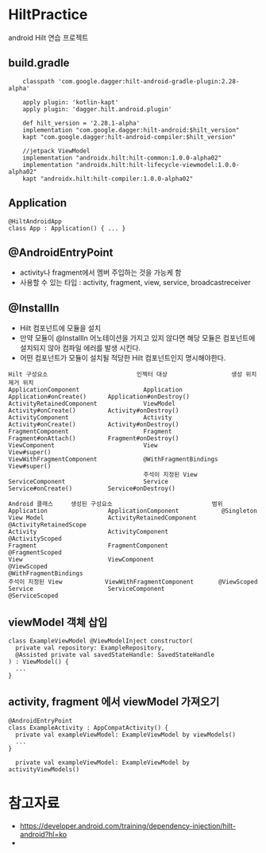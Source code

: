 # HiltPractice
android Hilt 연습 프로젝트

## build.gradle
```
    classpath 'com.google.dagger:hilt-android-gradle-plugin:2.28-alpha'

    apply plugin: 'kotlin-kapt'
    apply plugin: 'dagger.hilt.android.plugin'

    def hilt_version = '2.28.1-alpha'
    implementation "com.google.dagger:hilt-android:$hilt_version"
    kapt "com.google.dagger:hilt-android-compiler:$hilt_version"

    //jetpack ViewModel
    implementation "androidx.hilt:hilt-common:1.0.0-alpha02"
    implementation "androidx.hilt:hilt-lifecycle-viewmodel:1.0.0-alpha02"
    kapt "androidx.hilt:hilt-compiler:1.0.0-alpha02"
```


## Application
```
@HiltAndroidApp
class App : Application() { ... }
```



## @AndroidEntryPoint
  - activity나 fragment에서 멤버 주입하는 것을 가능케 함
  - 사용할 수 있는 타입 : activity, fragment, view, service, broadcastreceiver 
  
## @InstallIn
  - Hilt 컴포넌트에 모듈을 설치
  - 만약 모듈이 @InstallIn 어노테이션을 가지고 있지 않다면 해당 모듈은 컴포넌트에 설치되지 않아 컴파일 에러를 발생 시킨다.
  - 어떤 컴포넌트가 모듈이 설치될 적당한 Hilt 컴포넌트인지 명시해야한다.
  ```
  Hilt 구성요소	                        인젝터 대상                  생성 위치                   제거 위치
  ApplicationComponent	                Application                 Application#onCreate()      Application#onDestroy()
  ActivityRetainedComponent	            ViewModel                   Activity#onCreate()         Activity#onDestroy()
  ActivityComponent                 	Activity                    Activity#onCreate()         Activity#onDestroy()
  FragmentComponent                 	Fragment                    Fragment#onAttach()         Fragment#onDestroy()
  ViewComponent	                        View                        View#super()
  ViewWithFragmentComponent         	@WithFragmentBindings       View#super()
                                        주석이 지정된 View
  ServiceComponent                  	Service                     Service#onCreate()          Service#onDestroy()
```

```구성요소 범위
Android 클래스	    생성된 구성요소                        	범위
Application	                ApplicationComponent	        @Singleton
View Model	                ActivityRetainedComponent	    @ActivityRetainedScope
Activity	                ActivityComponent	            @ActivityScoped
Fragment	                FragmentComponent	            @FragmentScoped
View	                    ViewComponent	                @ViewScoped
@WithFragmentBindings 
주석이 지정된 View	        ViewWithFragmentComponent   	@ViewScoped
Service	                    ServiceComponent	            @ServiceScoped

```

## viewModel 객체 삽입
```ViewModel 객체의 생성자에서 @ViewModelInject 주석을 사용하여 ViewModel을 제공합니다. 또한 다음과 같이 SavedStateHandle 종속 항목에 @Assisted로 주석을 지정해야 합니다.
class ExampleViewModel @ViewModelInject constructor(
  private val repository: ExampleRepository,
  @Assisted private val savedStateHandle: SavedStateHandle
) : ViewModel() {
  ...
}
```
## activity, fragment 에서 viewModel 가져오기
```
@AndroidEntryPoint
class ExampleActivity : AppCompatActivity() {
  private val exampleViewModel: ExampleViewModel by viewModels()
  ...
}

  private val exampleViewModel: ExampleViewModel by activityViewModels()
```











# 참고자료
  - https://developer.android.com/training/dependency-injection/hilt-android?hl=ko
  - 
  
